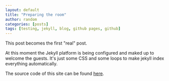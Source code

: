```yaml
---
layout: default
title: "Preparing the room"
author: random
categories: [posts]
tags: [testing, jekyll, blog, github pages, github]
---
```

This post becomes the first "real" post.

At this moment the Jekyll platform is being configured and maked up to welcome the guests. It's just some CSS and some loops to make jekyll index everything automatically.

The source code of this site can be found <a target="_blank" href="https://github.com/wearerandom/wearerandom.github.io">here</a>.
